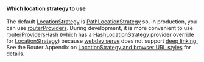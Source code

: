 <div class="alert alert-warning" markdown="1">
  <h4>Which location strategy to use</h4>

  The default [LocationStrategy][] is [PathLocationStrategy][] so, in
  production, you can use [routerProviders][].
  During development, it is more convenient to use [routerProvidersHash]
  (which has a [HashLocationStrategy][] provider override for [LocationStrategy][])
  because [webdev serve][] does not support [deep linking.][deep linking]
  See the Router Appendix on [LocationStrategy and browser URL styles][appendix]
  for details.
</div>

[appendix]: /guide/router/appendices#browser-url-styles
[deep linking]: https://en.wikipedia.org/wiki/Deep_linking
[HashLocationStrategy]: {{site.pub-api}}/angular_router/{{site.data.pkg-vers.angular.vers}}/angular_router/HashLocationStrategy-class.html
[LocationStrategy]: {{site.pub-api}}/angular_router/{{site.data.pkg-vers.angular.vers}}/angular_router/LocationStrategy-class.html
[PathLocationStrategy]: {{site.pub-api}}/angular_router/{{site.data.pkg-vers.angular.vers}}/angular_router/PathLocationStrategy-class.html
[routerProviders]: {{site.pub-api}}/angular_router/{{site.data.pkg-vers.angular.vers}}/angular_router/routerProviders-constant.html
[routerProvidersHash]: {{site.pub-api}}/angular_router/{{site.data.pkg-vers.angular.vers}}/angular_router/routerProvidersHash-constant.html
[webdev serve]: {{site.pub-pkg}}/webdev#usage

